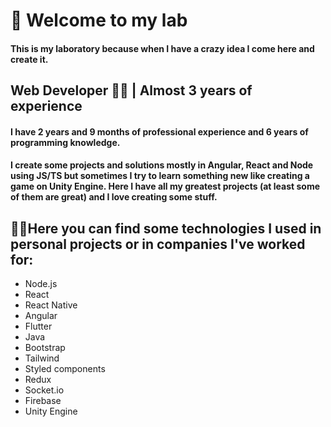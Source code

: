   # 🧪 Welcome to my lab
  #### This is my laboratory because when I have a crazy idea I come here and create it.
  
  ## Web Developer 👨‍💻 | Almost 3 years of experience
  
  #### I have 2 years and 9 months of professional experience and 6 years of programming knowledge.
  #### I create some projects and solutions mostly in Angular, React and Node using JS/TS but sometimes I try to learn something new like creating a game on Unity Engine. Here I have all my greatest projects (at least some of them are great) and I love creating some stuff.

  
  ## 🐱‍💻Here you can find some technologies I used in personal projects or in companies I've worked for:
  - Node.js
  - React
  - React Native
  - Angular
  - Flutter
  - Java
  - Bootstrap
  - Tailwind
  - Styled components
  - Redux
  - Socket.io
  - Firebase
  - Unity Engine
